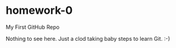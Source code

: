 # homework-0
My First GitHub Repo

Nothing to see here. Just a clod taking baby steps to learn Git. :-)
